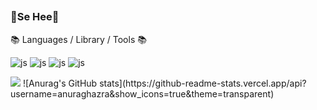 ##
<h3 align="left"><b> 🍓Se Hee🍓 </b></h3>  
<div align="left"> </div>  


📚 Languages / Library / Tools 📚
  
![js](https://img.shields.io/badge/Java-F7DF1E?style=flat&logo=Java&logoColor=white)
![js](https://img.shields.io/badge/HTML-E34F26?style=flat&logo=html5&logoColor=white)
![js](https://img.shields.io/badge/C-239120?&style=flat&logo=c3&logoColor=white)
![js](https://img.shields.io/badge/Python-3776AB?style=flat&logo=python&logoColor=white)

<img src="https://img.shields.io/badge/Android-3DDC84?style=flat&logo=Android&logoColor=white"/> 
![Anurag's GitHub stats](https://github-readme-stats.vercel.app/api?username=anuraghazra&show_icons=true&theme=transparent)
<!--
**hansehee0624-ux/hansehee0624-ux** is a ✨ _special_ ✨ repository because its `README.md` (this file) appears on your GitHub profile.

Here are some ideas to get you started:

- 🔭 I’m currently working on ...
- 🌱 I’m currently learning ...
- 👯 I’m looking to collaborate on ...
- 🤔 I’m looking for help with ...
- 💬 Ask me about ...
- 📫 How to reach me: ...
- 😄 Pronouns: ...
- ⚡ Fun fact: ...
-->
